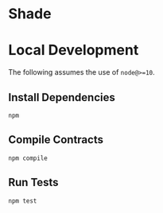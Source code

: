 # Shade

# Local Development

The following assumes the use of `node@>=10`.

## Install Dependencies

`npm`

## Compile Contracts

`npm compile`

## Run Tests

`npm test`
